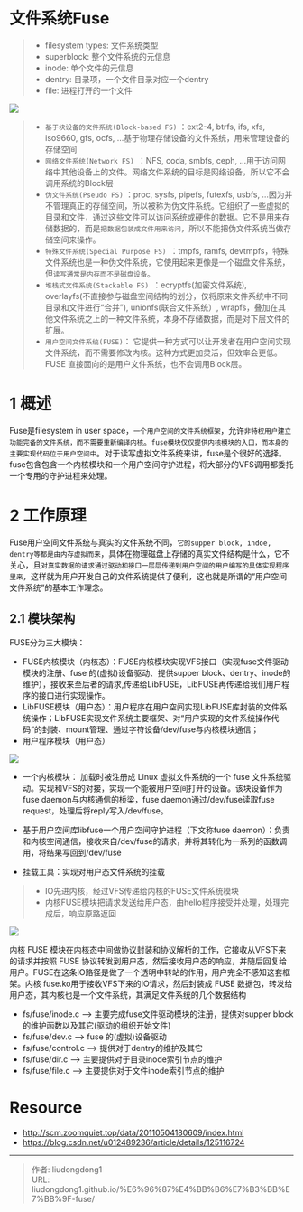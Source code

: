 # 文件系统Fuse


> - filesystem types: 文件系统类型
> - superblock: 整个文件系统的元信息
> - inode: 单个文件的元信息
> - dentry: 目录项，一个文件目录对应一个dentry
> - file: 进程打开的一个文件

![](https://img-blog.csdnimg.cn/c53c328d30884e10843dbed72890bc64.png)

> - `基于块设备的文件系统(Block-based FS)` ：ext2-4, btrfs, ifs, xfs, iso9660, gfs, ocfs, …基于物理存储设备的文件系统，用来管理设备的存储空间
> - `网络文件系统(Network FS) `：NFS, coda, smbfs, ceph, …用于访问网络中其他设备上的文件。网络文件系统的目标是网络设备，所以它不会调用系统的Block层
> - `伪文件系统(Pseudo FS)` ：proc, sysfs, pipefs, futexfs, usbfs, …因为并不管理真正的存储空间，所以被称为伪文件系统。它组织了一些虚拟的目录和文件，通过这些文件可以访问系统或硬件的数据。它不是用来存储数据的，而是`把数据包装成文件用来访问`，所以不能把伪文件系统当做存储空间来操作。
> - `特殊文件系统(Special Purpose FS) `：tmpfs, ramfs, devtmpfs，特殊文件系统也是一种伪文件系统，它使用起来更像是一个磁盘文件系统，但`读写通常是内存而不是磁盘设备`。
> - `堆栈式文件系统(Stackable FS) `：ecryptfs(加密文件系统), overlayfs(不直接参与磁盘空间结构的划分，仅将原来文件系统中不同目录和文件进行“合并”), unionfs(联合文件系统）, wrapfs，叠加在其他文件系统之上的一种文件系统，本身不存储数据，而是对下层文件的扩展。
> - `用户空间文件系统(FUSE)`： 它提供一种方式可以让开发者在用户空间实现文件系统，而不需要修改内核。这种方式更加灵活，但效率会更低。FUSE 直接面向的是用户文件系统，也不会调用Block层。

# 1    概述

Fuse是filesystem in user space，`一个用户空间的文件系统框架`，允许`非特权用户建立功能完备的文件系统，而不需要重新编译内核`。`fuse模块仅仅提供内核模块的入口，而本身的主要实现代码位于用户空间中`。对于读写虚拟文件系统来讲，fuse是个很好的选择。fuse包含包含一个内核模块和一个用户空间守护进程，将大部分的VFS调用都委托一个专用的守护进程来处理。

# 2    工作原理

Fuse用户空间文件系统与真实的文件系统不同，`它的supper block, indoe, dentry等都是由内存虚拟而来`，具体在物理磁盘上存储的真实文件结构是什么，它不关心，且`对真实数据的请求通过驱动和接口一层层传递到用户空间的用户编写的具体实现程序里来`，这样就为用户开发自己的文件系统提供了便利，这也就是所谓的“用户空间文件系统”的基本工作理念。

## 2.1  模块架构

FUSE分为三大模块：

- FUSE内核模块（内核态）：FUSE内核模块实现VFS接口（实现fuse文件驱动模块的注册、fuse 的(虚拟)设备驱动、提供supper block、dentry、inode的维护），接收来至后者的请求,传递给LibFUSE，LibFUSE再传递给我们用户程序的接口进行实现操作。
- LibFUSE模块（用户态）：用户程序在用户空间实现LibFUSE库封装的文件系统操作；LibFUSE实现文件系统主要框架、对“用户实现的文件系统操作代码“的封装、mount管理、通过字符设备/dev/fuse与内核模块通信；
- 用户程序模块（用户态）

![](https://gitee.com/github-25970295/blogimgv2022/raw/master/ebabcdb3fe854af5bf19e011c53d3b1e.png)

- 一个内核模块： 加载时被注册成 Linux 虚拟文件系统的一个 fuse 文件系统驱动。实现和VFS的对接，实现一个能被用户空间打开的设备。该块设备作为fuse daemon与内核通信的桥梁，fuse daemon通过/dev/fuse读取fuse request，处理后将reply写入/dev/fuse。

- 基于用户空间库libfuse一个用户空间守护进程（下文称fuse daemon）：负责和内核空间通信，接收来自/dev/fuse的请求，并将其转化为一系列的函数调用，将结果写回到/dev/fuse
- 挂载工具：实现对用户态文件系统的挂载

> - IO先进内核，经过VFS传递给内核的FUSE文件系统模块
> - 内核FUSE模块把请求发送给用户态，由hello程序接受并处理，处理完成后，响应原路返回

![](https://gitee.com/github-25970295/blogimgv2022/raw/master/79fd78fab286405d89b8e79e91401a6a.png)

内核 FUSE 模块在内核态中间做协议封装和协议解析的工作，它接收从VFS下来的请求并按照 FUSE 协议转发到用户态，然后接收用户态的响应，并随后回复给用户。FUSE在这条IO路径是做了一个透明中转站的作用，用户完全不感知这套框架。内核 fuse.ko用于接收VFS下来的IO请求，然后封装成 FUSE 数据包，转发给用户态，其内核也是一个文件系统，其满足文件系统的几个数据结构

- fs/fuse/inode.c —> 主要完成fuse文件驱动模块的注册，提供对supper block的维护函数以及其它(驱动的组织开始文件)
- fs/fuse/dev.c —> fuse 的(虚拟)设备驱动
- fs/fuse/control.c —> 提供对于dentry的维护及其它
- fs/fuse/dir.c —> 主要提供对于目录inode索引节点的维护
- fs/fuse/file.c —> 主要提供对于文件inode索引节点的维护

# Resource

- http://scm.zoomquiet.top/data/20110504180609/index.html
- https://blog.csdn.net/u012489236/article/details/125116724

---

> 作者: liudongdong1  
> URL: liudongdong1.github.io/%E6%96%87%E4%BB%B6%E7%B3%BB%E7%BB%9F-fuse/  

